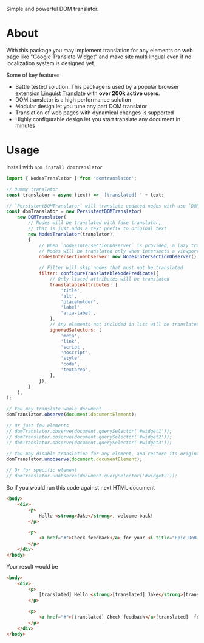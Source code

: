 Simple and powerful DOM translator.


# About

With this package you may implement translation for any elements on web page like "Google Translate Widget" and make site multi lingual even if no localization system is designed yet.

Some of key features
- Battle tested solution. This package is used by a popular browser extension [Linguist Translate](https://linguister.io/) with **over 200k active users**.
- DOM translator is a high performance solution
- Modular design let you tune any part DOM translator
- Translation of web pages with dynamical changes is supported
- Highly configurable design let you start translate any document in minutes

# Usage

Install with `npm install domtranslator`

```js
import { NodesTranslator } from 'domtranslator';

// Dummy translator
const translator = async (text) => '[translated] ' + text;

// `PersistentDOMTranslator` will translate updated nodes with use `DOMTranslator`
const domTranslator = new PersistentDOMTranslator(
	new DOMTranslator(
		// Nodes will be translated with fake translator,
		// that is just adds a text prefix to original text
		new NodesTranslator(translator),
		{
			// When `nodesIntersectionObserver` is provided, a lazy translation mode will be used.
			// Nodes will be translated only when intersects a viewport
			nodesIntersectionObserver: new NodesIntersectionObserver(),

			// Filter will skip nodes that must not be translated
			filter: configureTranslatableNodePredicate({
				// Only listed attributes will be translated
				translatableAttributes: [
					'title',
					'alt',
					'placeholder',
					'label',
					'aria-label',
				],
				// Any elements not included in list will be translated
				ignoredSelectors: [
					'meta',
					'link',
					'script',
					'noscript',
					'style',
					'code',
					'textarea',
				],
			}),
		}
	),
);

// You may translate whole document
domTranslator.observe(document.documentElement);

// Or just few elements
// domTranslator.observe(document.querySelector('#widget1'));
// domTranslator.observe(document.querySelector('#widget2'));
// domTranslator.observe(document.querySelector('#widget3'));

// You may disable translation for any element, and restore its original text
domTranslator.unobserve(document.documentElement);

// Or for specific element
// domTranslator.unobserve(document.querySelector('#widget2'));
```

So if you would run this code against next HTML document
```html
<body>
	<div>
		<p>
			Hello <strong>Jake</strong>, welcome back!
		</p>

		<p>
			<a href="#">Check feedback</a> for your <i title="Epic DnB drop">recent work</i>.
		</p>
	</div>
</body>
```

Your result would be
```html
<body>
	<div>
		<p>
			[translated] Hello <strong>[translated] Jake</strong>[translated] , welcome back!
		</p>

		<p>
			<a href="#">[translated] Check feedback</a>[translated]  for your <i title="[translated] Epic DnB drop">[translated] recent work</i>.
		</p>
	</div>
</body>
```
